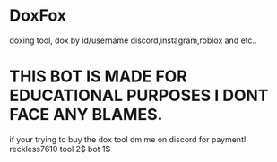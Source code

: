 # DoxFox
doxing tool, dox by id/username discord,instagram,roblox and etc..

# THIS BOT IS MADE FOR EDUCATIONAL PURPOSES I DONT FACE ANY BLAMES.

if your trying to buy the dox tool dm me on discord for payment! reckless7610
tool 2$
bot 1$
